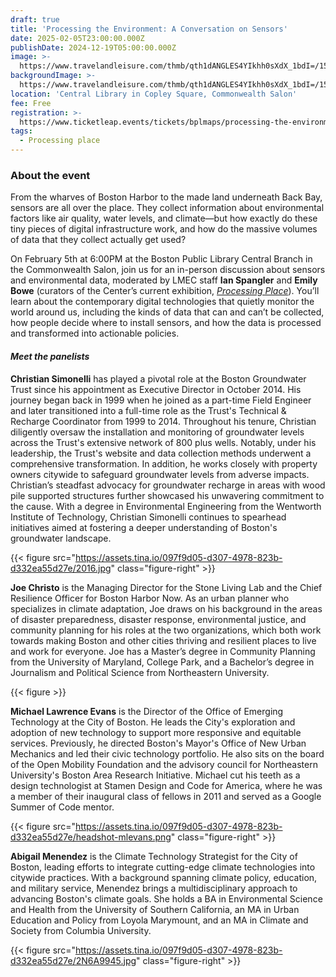```yaml
---
draft: true
title: 'Processing the Environment: A Conversation on Sensors'
date: 2025-02-05T23:00:00.000Z
publishDate: 2024-12-19T05:00:00.000Z
image: >-
  https://www.travelandleisure.com/thmb/qth1dANGLES4YIkhh0sXdX_1bdI=/1500x0/filters:no_upscale():max_bytes(150000):strip_icc()/TAL-boston-harbor-SKYLINEVSOG0423-8e59cfd18f134c758a36a9d9d58d1333.jpg
backgroundImage: >-
  https://www.travelandleisure.com/thmb/qth1dANGLES4YIkhh0sXdX_1bdI=/1500x0/filters:no_upscale():max_bytes(150000):strip_icc()/TAL-boston-harbor-SKYLINEVSOG0423-8e59cfd18f134c758a36a9d9d58d1333.jpg
location: 'Central Library in Copley Square, Commonwealth Salon'
fee: Free
registration: >-
  https://www.ticketleap.events/tickets/bplmaps/processing-the-environment-a-conversation-on-sensors
tags:
  - Processing place
---
```


### About the event

From the wharves of Boston Harbor to the made land underneath Back Bay, sensors are all over the place. They collect information about environmental factors like air quality, water levels, and climate—but how exactly do these tiny pieces of digital infrastructure work, and how do the massive volumes of data that they collect actually get used?

On February 5th at 6:00PM at the Boston Public Library Central Branch in the Commonwealth Salon, join us for an in-person discussion about sensors and environmental data, moderated by LMEC staff **Ian Spangler** and **Emily Bowe** (curators of the Center’s current exhibition, *[Processing Place](https://www.leventhalmap.org/digital-exhibitions/processing-place/)*). You’ll learn about the contemporary digital technologies that quietly monitor the world around us, including the kinds of data that can and can’t be collected, how people decide where to install sensors, and how the data is processed and transformed into actionable policies.

#### ***Meet the panelists***

**Christian Simonelli** has played a pivotal role at the Boston Groundwater Trust since his appointment as Executive Director in October 2014. His journey began back in 1999 when he joined as a part-time Field Engineer and later transitioned into a full-time role as the Trust's Technical & Recharge Coordinator from 1999 to 2014. Throughout his tenure, Christian diligently oversaw the installation and monitoring of groundwater levels across the Trust's extensive network of 800 plus wells. Notably, under his leadership, the Trust's website and data collection methods underwent a comprehensive transformation. In addition, he works closely with property owners citywide to safeguard groundwater levels from adverse impacts. Christian’s steadfast advocacy for groundwater recharge in areas with wood pile supported structures further showcased his unwavering commitment to the cause. With a degree in Environmental Engineering from the Wentworth Institute of Technology, Christian Simonelli continues to spearhead initiatives aimed at fostering a deeper understanding of Boston's groundwater landscape.

{{< figure src="https://assets.tina.io/097f9d05-d307-4978-823b-d332ea55d27e/2016.jpg" class="figure-right" >}}

**Joe Christo** is the Managing Director for the Stone Living Lab and the Chief Resilience Officer for Boston Harbor Now. As an urban planner who specializes in climate adaptation, Joe draws on his background in the areas of disaster preparedness, disaster response, environmental justice, and community planning for his roles at the two organizations, which both work towards making Boston and other cities thriving and resilient places to live and work for everyone. Joe has a Master’s degree in Community Planning from the University of Maryland, College Park, and a Bachelor’s degree in Journalism and Political Science from Northeastern University.

{{< figure >}}

**Michael Lawrence Evans** is the Director of the Office of Emerging Technology at the City of Boston. He leads the City's exploration and adoption of new technology to support more responsive and equitable services. Previously, he directed Boston's Mayor's Office of New Urban Mechanics and led their civic technology portfolio. He also sits on the board of the Open Mobility Foundation and the advisory council for Northeastern University's Boston Area Research Initiative. Michael cut his teeth as a design technologist at Stamen Design and Code for America, where he was a member of their inaugural class of fellows in 2011 and served as a Google Summer of Code mentor.

{{< figure src="https://assets.tina.io/097f9d05-d307-4978-823b-d332ea55d27e/headshot-mlevans.png" class="figure-right" >}}

**Abigail Menendez** is the Climate Technology Strategist for the City of Boston, leading efforts to integrate cutting-edge climate technologies into citywide practices. With a background spanning climate policy, education, and military service, Menendez brings a multidisciplinary approach to advancing Boston's climate goals. She holds a BA in Environmental Science and Health from the University of Southern California, an MA in Urban Education and Policy from Loyola Marymount, and an MA in Climate and Society from Columbia University.

{{< figure src="https://assets.tina.io/097f9d05-d307-4978-823b-d332ea55d27e/2N6A9945.jpg" class="figure-right" >}}
